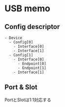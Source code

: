 # USB memo

## Config descriptor

```
- Device
  - Config[0]
    - Interface[0]
    - Interface[1]
  - Config[1]
    - Interface[0]
      - Endpoint[0]
      - Endpoint[1]
    - Interface[1]
```

## Port & Slot
PortとSlotは1:1対応する
